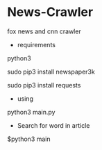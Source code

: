 # News-Crawler
fox news and cnn crawler

* requirements

python3 

sudo pip3 install newspaper3k

sudo pip3 install requests


*  using

python3 main.py

- Search for word in article

$python3 main <word>





